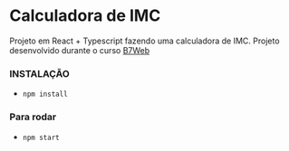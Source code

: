 # Calculadora de IMC

Projeto em React + Typescript fazendo uma calculadora de IMC.
Projeto desenvolvido durante o curso [B7Web](https://b7web.com.br)

### INSTALAÇÃO
- `npm install`

### Para rodar
- `npm start`
